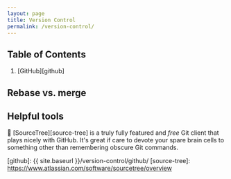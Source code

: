 ```yaml
---
layout: page
title: Version Control
permalink: /version-control/
---
```

## Table of Contents
1. [GitHub][github]

## Rebase vs. merge

## Helpful tools
:gift_heart: [SourceTree][source-tree] is a truly fully featured and *free* Git client that plays nicely with GitHub. It's great if care to devote your spare brain cells to something other than remembering obscure Git commands.


[github]: {{ site.baseurl }}/version-control/github/
[source-tree]: https://www.atlassian.com/software/sourcetree/overview
